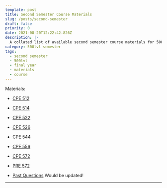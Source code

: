```yaml
---
template: post
title: Second Semester Course Materials
slug: /posts/second-semester
draft: false
priority: 0
date: 2021-08-20T12:22:42.826Z
description: |-
  A collated list of available second semester course materials for 500lvl
category: 500lvl semester
tags:
  - second semester
  - 500lvl
  - final year
  - materials
  - course
---
```


Materials:

- [CPE 512](https://www.dropbox.com/sh/2ay9bd3i7216pqy/AAAXHyH7LYiow9R4jGMkpRZba?dl=0)

- [CPE 514](https://www.dropbox.com/sh/sjhqstfrhei8na3/AAB-p-DKDo23YMQ4p-Te3qbta?dl=0)

- [CPE 522](https://www.dropbox.com/sh/dk797syqdb54uqh/AAA3B1cZIqACx1qmWEPROy5Ma?dl=0)

- [CPE 526](https://www.dropbox.com/sh/9yhdof8lx94dz5h/AAA-eXmrYlPgs0-r0qjR3Kesa?dl=0)

- [CPE 544](https://www.dropbox.com/sh/bkbw2eds4fkhftz/AAB9rK7FjHsTwqxnL7HjlliQa?dl=0)

- [CPE 556](https://www.dropbox.com/sh/j97rqcgx73laco2/AACdLwY7IKqiZjmB6L-6Jwmaa?dl=0)

- [CPE 572](https://www.dropbox.com/sh/9r2d0idx0za04ax/AAAaqIcvSficfgkcU-ptVtlZa?dl=0)

- [PRE 572](https://www.dropbox.com/sh/jymt6umifqgv25s/AAAsiEq5CdAHdmQ4SO3g4Zd1a?dl=0)

- [Past Questions]() Would be updated!

---
